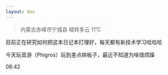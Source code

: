 ```yaml
---
layout: doc
---
```


> 内蒙古赤峰市宁城县 晴转多云 11˚C

目前正在研究如何把这本日记本打理好，每天都有新技术学习哈哈哈

今天玩音游（Phigros）玩到差点摔板子，最近不知道为啥很烦躁

08:42